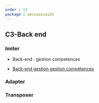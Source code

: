 ```yaml
---
order : 13
package : aminaassaid1
---
```

## C3-Back end

### Imiter

- Back-end  : gestion competences

- [Back-end gestion gestion compétences]()

### Adapter



### Transposer










